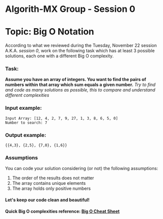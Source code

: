 # Algorith-MX Group - Session 0
# Topic: Big O Notation

According to what we reviewed during the Tuesday, November 22 session A.K.A. _session 0_, work on the following task which has at least 3 possible solutions, each one with a different Big O complexity.

### Task:
**Assume you have an array of integers. You want to find the pairs of numbers within that array which sum equals a given number.**
_Try to find and code as many solutions as possible, this to compare and understand different complexities_

### Input example: 

```
Input Array: [12, 4, 2, 7, 9, 27, 1, 3, 8, 6, 5, 0]
Number to search: 7
```

### Output example:

```
{{4,3}, {2,5}, {7,0}, {1,6}}
```

### Assumptions
You can code your solution considering (or not) the following assumptions:

1. The order of the results does not matter
2. The array contains unique elements
3. The array holds only positive numbers

#### Let's keep our code clean and beautiful!

#### Quick Big O complexities reference: [Big O Cheat Sheet]

[Big O Cheat Sheet]: http://bigocheatsheet.com/

